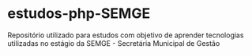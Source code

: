 # estudos-php-SEMGE
Repositório utilizado para estudos com objetivo de aprender tecnologias utilizadas no estágio da SEMGE - Secretária Municipal de Gestão
